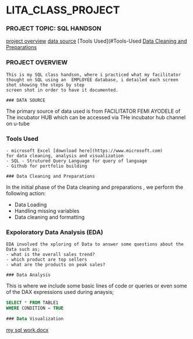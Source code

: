# LITA_CLASS_PROJECT

### PROJECT TOPIC: SQL HANDSON

[project overview](#project-overview)
[data source](#data-source)
[Tools Used](#Tools-Used
[Data Cleaning and Preparations](#Data-Cleaning-Preparations)

### PROJECT OVERVIEW
```
This is my SQL class handson, where i practiced what my facilitator thought on SQL using an  EMPLOYEE database, i detailed each screen shot showing the steps by step 
screen shot in order to have it documented.

### DATA SOURCE
```
The primary source of data used is from FACILITATOR FEMI AYODELE of The incubator HUB which can be accessed via THe incubator hub channel on u-tube

### Tools Used
```
- microsoft Excel [download here](https://www.microsoft.com)
for data cleaning, analysis and visualization
- SQL - Strutured Query Language for query of language
- Github for portfolio building

### Data Cleaning and Preparations
```
In the initial phase of the Data cleaning and preparations , we perform the following action:
- Data Loading
- Handling missing variables
- Data cleaning and formatting

### Expoloratory Data Analysis (EDA)
```
EDA involved the xploring of Data to answer some questions about the Data such as;
- what is the overall sales trend?
- which product are top sellers
- what are the products on peak sales?

### Data Analysis
```
This is where we include some basic lines of code or queries or even some of the DAX expressions used during anaysis;

```  SQL
SELECT * FROM TABLE1
WHERE CONDITION = TRUE

### Data Visualization
```
[my sql work.docx](https://github.com/user-attachments/files/17345386/my.sql.work.docx)

```

